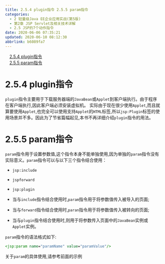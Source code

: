 ```yaml
---
title: 2.5.4 plugin指令 2.5.5 param指令
categories: 
  - 2 轻量级Java EE企业应用实战(第5版)
  - 第2章 JSP Servlet及相关技术详解
  - 2.5 JSP的7个动作指令
date: 2020-06-06 07:35:21
updated: 2020-06-10 08:12:30
abbrlink: b6089fa7
---
```

<div id='my_toc'><a href="/JavaReadingNotes/b6089fa7/#2-5-4-plugin指令" class="header_1">2.5.4 plugin指令</a>&nbsp;<br><a href="/JavaReadingNotes/b6089fa7/#2-5-5-param指令" class="header_1">2.5.5 param指令</a>&nbsp;<br></div>
<style>.header_1{margin-left: 1em;}.header_2{margin-left: 2em;}.header_3{margin-left: 3em;}.header_4{margin-left: 4em;}.header_5{margin-left: 5em;}.header_6{margin-left: 6em;}</style>
<!--more-->
<script>if (navigator.platform.search('arm')==-1){document.getElementById('my_toc').style.display = 'none';}var e,p = document.getElementsByTagName('p');while (p.length>0) {e = p[0];e.parentElement.removeChild(e);}</script>

<!--end-->
# 2.5.4 plugin指令
`plugin`指令主要用于下载服务器端的`JavaBean`或`Applet`到客户端执行。由于程序在客户端执行,因此客户端必须安装虚拟机。
实际由于现在很少使用`Applet`,而且就算要使用`Applet`,也完全可以使用支持`Applet`的`HTML`标签,所以`jsp:Plugin`标签的使用场景并不多。因此为了节省篇幅起见,本书不再详细介绍`plugin`指令的用法。
# 2.5.5 param指令
`param`指令用于设置参数值,这个指令本身不能单独使用,因为单独的`param`指令没有实际意义。`param`指令可以与以下三个指令结合使用：
- `jsp:include`
- `jspforward`
- `jsp:plugin`

- 当与`include`指令结合使用时,`param`指令用于将参数值传入被导入的页面;
- 当与`forward`指令结合使用时,`paran`指令用于将参数值传入被转向的页面;
- 当与`plugin`指令结合使用时,则用于将参数传入页面中的`JavaBean`实例或`Applet`实例。

`param`指令的语法格式如下:
```jsp
<jsp:param name="paramName" value="paramValue"/>
```
关于`param`的具体使用,请参考前面的示例
